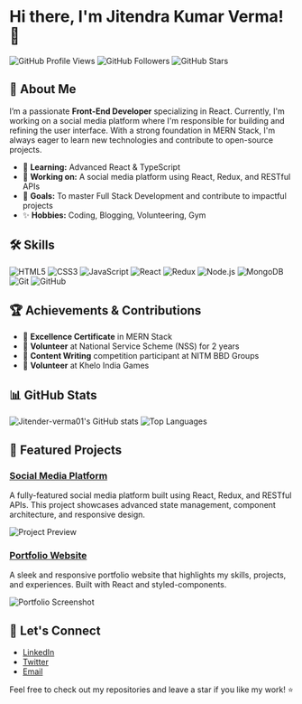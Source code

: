 # Hi there, I'm Jitendra Kumar Verma! 👋

![GitHub Profile Views](https://komarev.com/ghpvc/?username=Jitender-verma01&color=blueviolet&style=flat-square)
![GitHub Followers](https://img.shields.io/github/followers/Jitender-verma01?label=Followers&style=social)
![GitHub Stars](https://img.shields.io/github/stars/Jitender-verma01?affiliations=OWNER%2CCOLLABORATOR&style=social)

## 🚀 About Me
I’m a passionate **Front-End Developer** specializing in React. Currently, I'm working on a social media platform where I'm responsible for building and refining the user interface. With a strong foundation in MERN Stack, I'm always eager to learn new technologies and contribute to open-source projects.

- 🌱 **Learning:** Advanced React & TypeScript
- 💼 **Working on:** A social media platform using React, Redux, and RESTful APIs
- 🎯 **Goals:** To master Full Stack Development and contribute to impactful projects
- ✨ **Hobbies:** Coding, Blogging, Volunteering, Gym

## 🛠️ Skills
![HTML5](https://img.shields.io/badge/-HTML5-E34F26?style=flat-square&logo=html5&logoColor=white)
![CSS3](https://img.shields.io/badge/-CSS3-1572B6?style=flat-square&logo=css3)
![JavaScript](https://img.shields.io/badge/-JavaScript-F7DF1E?style=flat-square&logo=javascript&logoColor=black)
![React](https://img.shields.io/badge/-React-61DAFB?style=flat-square&logo=react&logoColor=black)
![Redux](https://img.shields.io/badge/-Redux-764ABC?style=flat-square&logo=redux)
![Node.js](https://img.shields.io/badge/-Node.js-339933?style=flat-square&logo=node.js&logoColor=white)
![MongoDB](https://img.shields.io/badge/-MongoDB-47A248?style=flat-square&logo=mongodb&logoColor=white)
![Git](https://img.shields.io/badge/-Git-F05032?style=flat-square&logo=git&logoColor=white)
![GitHub](https://img.shields.io/badge/-GitHub-181717?style=flat-square&logo=github)

## 🏆 Achievements & Contributions
- 🏅 **Excellence Certificate** in MERN Stack
- 🥇 **Volunteer** at National Service Scheme (NSS) for 2 years
- 📝 **Content Writing** competition participant at NITM BBD Groups
- 🏅 **Volunteer** at Khelo India Games

## 📊 GitHub Stats
![Jitender-verma01's GitHub stats](https://github-readme-stats.vercel.app/api?username=Jitender-verma01&show_icons=true&theme=radical)
![Top Languages](https://github-readme-stats.vercel.app/api/top-langs/?username=Jitender-verma01&layout=compact&theme=radical)

## 🎨 Featured Projects
### [Social Media Platform](https://github.com/Jitender-verma01/social-media-platform)
A fully-featured social media platform built using React, Redux, and RESTful APIs. This project showcases advanced state management, component architecture, and responsive design.

![Project Preview]()

### [Portfolio Website](https://github.com/Jitender-verma01/portfolio-website)
A sleek and responsive portfolio website that highlights my skills, projects, and experiences. Built with React and styled-components.

![Portfolio Screenshot](https://jitender-verma01.github.io/Portfolio/)

## 💬 Let's Connect
- [LinkedIn](https://www.linkedin.com/in/jitendra-kumar-verma-619005238/)
- [Twitter](https://x.com/Jitendra14333)
- [Email](mailto:erjitendraverma7820@gmail.com)

Feel free to check out my repositories and leave a star if you like my work! ⭐


